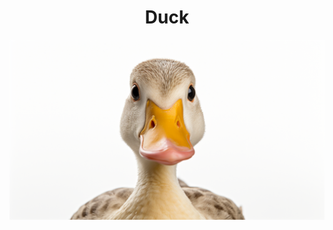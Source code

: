 <h1 align="center"> Duck </h1>

<p align="center" width="100%"><img src="../images/duck.png" /></p>
